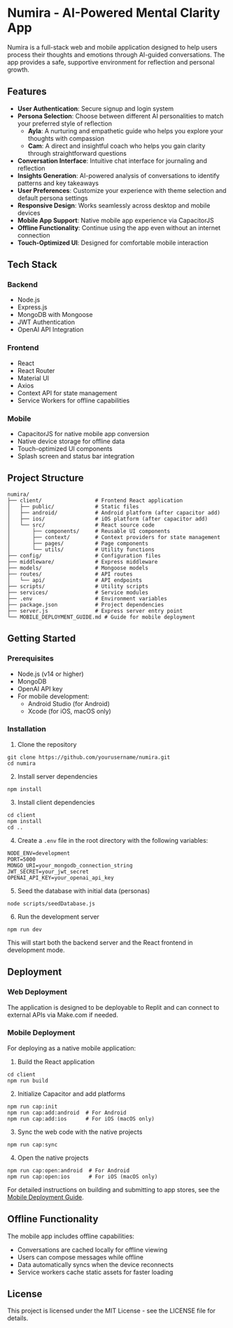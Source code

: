 # Numira - AI-Powered Mental Clarity App

Numira is a full-stack web and mobile application designed to help users process their thoughts and emotions through AI-guided conversations. The app provides a safe, supportive environment for reflection and personal growth.

## Features

- **User Authentication**: Secure signup and login system
- **Persona Selection**: Choose between different AI personalities to match your preferred style of reflection
  - **Ayla**: A nurturing and empathetic guide who helps you explore your thoughts with compassion
  - **Cam**: A direct and insightful coach who helps you gain clarity through straightforward questions
- **Conversation Interface**: Intuitive chat interface for journaling and reflection
- **Insights Generation**: AI-powered analysis of conversations to identify patterns and key takeaways
- **User Preferences**: Customize your experience with theme selection and default persona settings
- **Responsive Design**: Works seamlessly across desktop and mobile devices
- **Mobile App Support**: Native mobile app experience via CapacitorJS
- **Offline Functionality**: Continue using the app even without an internet connection
- **Touch-Optimized UI**: Designed for comfortable mobile interaction

## Tech Stack

### Backend
- Node.js
- Express.js
- MongoDB with Mongoose
- JWT Authentication
- OpenAI API Integration

### Frontend
- React
- React Router
- Material UI
- Axios
- Context API for state management
- Service Workers for offline capabilities

### Mobile
- CapacitorJS for native mobile app conversion
- Native device storage for offline data
- Touch-optimized UI components
- Splash screen and status bar integration

## Project Structure

```
numira/
├── client/                 # Frontend React application
│   ├── public/             # Static files
│   ├── android/            # Android platform (after capacitor add)
│   ├── ios/                # iOS platform (after capacitor add)
│   └── src/                # React source code
│       ├── components/     # Reusable UI components
│       ├── context/        # Context providers for state management
│       ├── pages/          # Page components
│       └── utils/          # Utility functions
├── config/                 # Configuration files
├── middleware/             # Express middleware
├── models/                 # Mongoose models
├── routes/                 # API routes
│   └── api/                # API endpoints
├── scripts/                # Utility scripts
├── services/               # Service modules
├── .env                    # Environment variables
├── package.json            # Project dependencies
├── server.js               # Express server entry point
└── MOBILE_DEPLOYMENT_GUIDE.md # Guide for mobile deployment
```

## Getting Started

### Prerequisites
- Node.js (v14 or higher)
- MongoDB
- OpenAI API key
- For mobile development:
  - Android Studio (for Android)
  - Xcode (for iOS, macOS only)

### Installation

1. Clone the repository
```
git clone https://github.com/yourusername/numira.git
cd numira
```

2. Install server dependencies
```
npm install
```

3. Install client dependencies
```
cd client
npm install
cd ..
```

4. Create a `.env` file in the root directory with the following variables:
```
NODE_ENV=development
PORT=5000
MONGO_URI=your_mongodb_connection_string
JWT_SECRET=your_jwt_secret
OPENAI_API_KEY=your_openai_api_key
```

5. Seed the database with initial data (personas)
```
node scripts/seedDatabase.js
```

6. Run the development server
```
npm run dev
```

This will start both the backend server and the React frontend in development mode.

## Deployment

### Web Deployment
The application is designed to be deployable to Replit and can connect to external APIs via Make.com if needed.

### Mobile Deployment
For deploying as a native mobile application:

1. Build the React application
```
cd client
npm run build
```

2. Initialize Capacitor and add platforms
```
npm run cap:init
npm run cap:add:android  # For Android
npm run cap:add:ios      # For iOS (macOS only)
```

3. Sync the web code with the native projects
```
npm run cap:sync
```

4. Open the native projects
```
npm run cap:open:android  # For Android
npm run cap:open:ios      # For iOS (macOS only)
```

For detailed instructions on building and submitting to app stores, see the [Mobile Deployment Guide](MOBILE_DEPLOYMENT_GUIDE.md).

## Offline Functionality

The mobile app includes offline capabilities:
- Conversations are cached locally for offline viewing
- Users can compose messages while offline
- Data automatically syncs when the device reconnects
- Service workers cache static assets for faster loading

## License

This project is licensed under the MIT License - see the LICENSE file for details.
